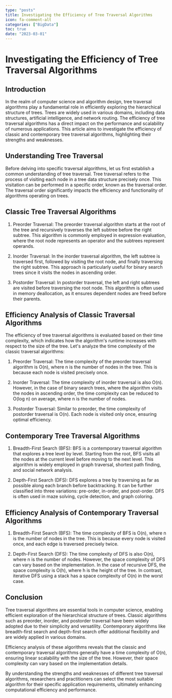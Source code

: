 ```yaml
---
type: "posts"
title: Investigating the Efficiency of Tree Traversal Algorithms
icon: fa-comment-alt
categories: ["BigData"]
toc: true
date: "2023-03-01"
---
```




# Investigating the Efficiency of Tree Traversal Algorithms

## Introduction

In the realm of computer science and algorithm design, tree traversal algorithms play a fundamental role in efficiently exploring the hierarchical structure of trees. Trees are widely used in various domains, including data structures, artificial intelligence, and network routing. The efficiency of tree traversal algorithms has a direct impact on the performance and scalability of numerous applications. This article aims to investigate the efficiency of classic and contemporary tree traversal algorithms, highlighting their strengths and weaknesses.

## Understanding Tree Traversal

Before delving into specific traversal algorithms, let us first establish a common understanding of tree traversal. Tree traversal refers to the process of visiting each node in a tree data structure precisely once. This visitation can be performed in a specific order, known as the traversal order. The traversal order significantly impacts the efficiency and functionality of algorithms operating on trees.

## Classic Tree Traversal Algorithms

1. Preorder Traversal: The preorder traversal algorithm starts at the root of the tree and recursively traverses the left subtree before the right subtree. This algorithm is commonly employed in expression evaluation, where the root node represents an operator and the subtrees represent operands.

2. Inorder Traversal: In the inorder traversal algorithm, the left subtree is traversed first, followed by visiting the root node, and finally traversing the right subtree. This approach is particularly useful for binary search trees since it visits the nodes in ascending order.

3. Postorder Traversal: In postorder traversal, the left and right subtrees are visited before traversing the root node. This algorithm is often used in memory deallocation, as it ensures dependent nodes are freed before their parents.

## Efficiency Analysis of Classic Traversal Algorithms

The efficiency of tree traversal algorithms is evaluated based on their time complexity, which indicates how the algorithm's runtime increases with respect to the size of the tree. Let's analyze the time complexity of the classic traversal algorithms:

1. Preorder Traversal: The time complexity of the preorder traversal algorithm is O(n), where n is the number of nodes in the tree. This is because each node is visited precisely once.

2. Inorder Traversal: The time complexity of inorder traversal is also O(n). However, in the case of binary search trees, where the algorithm visits the nodes in ascending order, the time complexity can be reduced to O(log n) on average, where n is the number of nodes.

3. Postorder Traversal: Similar to preorder, the time complexity of postorder traversal is O(n). Each node is visited only once, ensuring optimal efficiency.

## Contemporary Tree Traversal Algorithms

1. Breadth-First Search (BFS): BFS is a contemporary traversal algorithm that explores a tree level by level. Starting from the root, BFS visits all the nodes at the current level before moving to the next level. This algorithm is widely employed in graph traversal, shortest path finding, and social network analysis.

2. Depth-First Search (DFS): DFS explores a tree by traversing as far as possible along each branch before backtracking. It can be further classified into three variations: pre-order, in-order, and post-order. DFS is often used in maze solving, cycle detection, and graph coloring.

## Efficiency Analysis of Contemporary Traversal Algorithms

1. Breadth-First Search (BFS): The time complexity of BFS is O(n), where n is the number of nodes in the tree. This is because every node is visited once, and each edge is traversed precisely twice.

2. Depth-First Search (DFS): The time complexity of DFS is also O(n), where n is the number of nodes. However, the space complexity of DFS can vary based on the implementation. In the case of recursive DFS, the space complexity is O(h), where h is the height of the tree. In contrast, iterative DFS using a stack has a space complexity of O(n) in the worst case.

## Conclusion

Tree traversal algorithms are essential tools in computer science, enabling efficient exploration of the hierarchical structure of trees. Classic algorithms such as preorder, inorder, and postorder traversal have been widely adopted due to their simplicity and versatility. Contemporary algorithms like breadth-first search and depth-first search offer additional flexibility and are widely applied in various domains.

Efficiency analysis of these algorithms reveals that the classic and contemporary traversal algorithms generally have a time complexity of O(n), ensuring linear scalability with the size of the tree. However, their space complexity can vary based on the implementation details.

By understanding the strengths and weaknesses of different tree traversal algorithms, researchers and practitioners can select the most suitable algorithm for their specific application requirements, ultimately enhancing computational efficiency and performance.